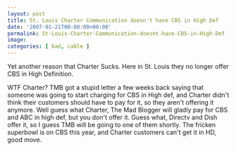 ```yaml
---
layout: post
title: St. Louis Charter Communication doesn't have CBS in High Def
date: '2007-01-21T00:00:00+00:00'
permalink: St-Louis-Charter-Communication-doesnt-have-CBS-in-High-Def
image: 
categories: [ bad, cable ]
---
```

Yet another reason that Charter Sucks. Here in St. Louis they no longer offer CBS in High Definition.

WTF Charter? TMB got a stupid letter a few weeks back saying that someone was going to start charging for CBS in High def, and Charter didn't think their customers should have to pay for it, so they aren't offering it anymore. Well guess what Charter, The Mad Blogger will gladly pay for CBS and ABC in high def, but you don't offer it. Guess what, Directv and Dish offer it, so I guess TMB will be going to one of them shortly. The fricken superbowl is on CBS this year, and Charter customers can't get it in HD, good move.
